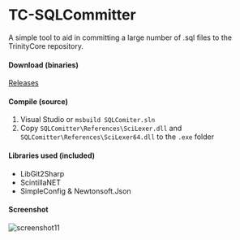 TC-SQLCommitter
===============

A simple tool to aid in committing a large number of .sql files to the TrinityCore repository.

#### Download (binaries)

[Releases](https://github.com/DDuarte/TC-SQLCommitter/releases)


#### Compile (source)

1. Visual Studio or `msbuild SQLComiter.sln`
2. Copy `SQLComitter\References\SciLexer.dll` and `SQLComitter\References\SciLexer64.dll` to the `.exe` folder


#### Libraries used (included)

- LibGit2Sharp
- ScintillaNET
- SimpleConfig & Newtonsoft.Json

#### Screenshot

![screenshot11](http://i.imgur.com/9OJfwtP.png)
